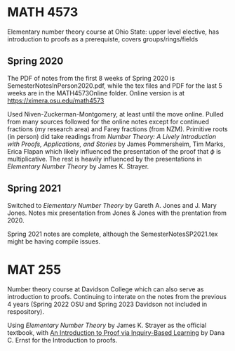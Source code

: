 # MATH 4573

Elementary number theory course at Ohio State: upper level elective, has introduction to proofs as a prerequiste, covers groups/rings/fields

## Spring 2020

The PDF of notes from the first 8 weeks of Spring 2020 is SemesterNotesInPerson2020.pdf, 
while the tex files and PDF for the last 5 weeks are in the MATH4573Online folder. Online version is at https://ximera.osu.edu/math4573

Used Niven-Zuckerman-Montgomery, at least until the move online. 
Pulled from many sources followed for the online notes except for continued fractions (my research area) and Farey fractions (from NZM).
Primitive roots (in person) did take readings from _Number Theory: A Lively Introduction with Proofs, Applications, and Stories_ by James Pommersheim, Tim Marks, Erica Flapan
which likely influenced the presentation of the proof that $\phi$ is multiplicative. 
The rest is heavily influenced by the presentations in _Elementary Number Theory_ by James K. Strayer.

## Spring 2021

Switched to _Elementary Number Theory_ by Gareth A. Jones and J. Mary Jones. Notes mix presentation from Jones \& Jones with the prentation from 2020.

Spring 2021 notes are complete, although the SemesterNotesSP2021.tex might be having compile issues.

# MAT 255

Number theory course at Davidson College which can also serve as introduction to proofs. 
Continuing to interate on the notes from the previous 4 years (Spring 2022 OSU and Spring 2023 Davidson not included in respository).

Using _Elementary Number Theory_ by James K. Strayer as the official textbook, with [An Introduction to Proof via Inquiry-Based Learning](https://danaernst.com/IBL-IntroToProof/pretext/appendix_elements_of_style.html) by Dana C. Ernst for the Introduction to proofs.

